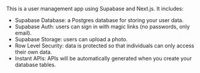 This is a user management app using Supabase and Next.js. It includes:

- Supabase Database: a Postgres database for storing your user data.
- Supabase Auth: users can sign in with magic links (no passwords, only email).
- Supabase Storage: users can upload a photo.
- Row Level Security: data is protected so that individuals can only access their own data.
- Instant APIs: APIs will be automatically generated when you create your database tables.
